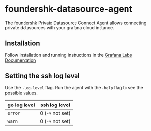 # foundershk-datasource-agent

The foundershk Private Datasource Connect Agent allows connecting private datasources with your grafana cloud instance.

## Installation

Follow installation and running instructions in the [Grafana Labs Documentation](https://grafana.com/docs/grafana-cloud/data-configuration/configure-private-datasource-connect/)

## Setting the ssh log level

Use the `-log.level` flag. Run the agent with the `-help` flag to see the possible values.

| go log level | ssh log level    |
| ------------ | ---------------- |
| `error`      | 0 (`-v` not set) |
| `warn`       | 0 (`-v` not set) |